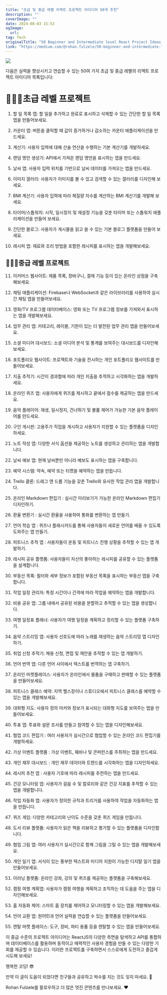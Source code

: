 ```yaml
---
title: "초급 및 중급 레벨 리액트 프로젝트 아이디어 50개 추천"
description: ""
coverImage: ""
date: 2024-08-03 15:53
ogImage: 
  url: 
tag: Tech
originalTitle: "50 Beginner and Intermediate level React Project Ideas "
link: "https://medium.com/@rohan.fulzele/50-beginner-and-intermediate-level-react-project-ideas-%EF%B8%8F-809b396faa39"
---
```




<img src="/assets/img/50BeginnerandIntermediatelevelReactProjectIdeas_0.png" />

다음은 실력을 향상시키고 연습할 수 있는 50여 가지 초급 및 중급 레벨의 리액트 프로젝트 아이디어 목록입니다:

# 🧙🏻‍♀️초급 레벨 프로젝트

1. 할 일 목록 앱: 할 일을 추가하고 완료로 표시하고 삭제할 수 있는 간단한 할 일 목록 앱을 만들어보세요.

<div class="content-ad"></div>

2. 카운터 앱: 버튼을 클릭할 때 값이 증가하거나 감소하는 카운터 애플리케이션을 만드세요.

3. 계산기: 사용자 입력에 대해 산술 연산을 수행하는 기본 계산기를 개발하세요.

4. 랜덤 명언 생성기: API에서 가져온 랜덤 명언을 표시하는 앱을 만드세요.

5. 날씨 앱: 사용자 입력 위치를 기반으로 날씨 데이터를 가져오는 앱을 만드세요.

<div class="content-ad"></div>

6. 이미지 갤러리: 사용자가 이미지를 볼 수 있고 검색할 수 있는 갤러리를 디자인해 보세요.

7. BMI 계산기: 사용자 입력에 따라 체질량 지수를 계산하는 BMI 계산기를 개발해 보세요.

8. 타이머/스톱워치: 시작, 일시정지 및 재설정 기능을 갖춘 타이머 또는 스톱워치 애플리케이션을 만들어 보세요.

9. 간단한 블로그: 사용자가 게시물을 읽고 쓸 수 있는 기본 블로그 플랫폼을 만들어 보세요.

<div class="content-ad"></div>

10. 레시피 앱: 재료와 조리 방법을 포함한 레시피를 표시하는 앱을 개발해보세요.

## 🧙🏻‍♀️중급 레벨 프로젝트

11. 이커머스 웹사이트: 제품 목록, 장바구니, 결제 기능 등이 있는 온라인 상점을 구축해보세요.

12. 채팅 애플리케이션: Firebase나 WebSocket과 같은 라이브러리를 사용하여 실시간 채팅 앱을 만들어보세요.

<div class="content-ad"></div>

13. 영화/TV 프로그램 데이터베이스: 영화 또는 TV 프로그램 정보를 가져와서 표시하는 앱을 개발해보세요.

14. 업무 관리 앱: 카테고리, 레이블, 기한이 있는 더 발전된 업무 관리 앱을 만들어보세요.

15. 소셜 미디어 대시보드: 소셜 미디어 분석 및 통계를 보여주는 대시보드를 디자인해보세요.

16. 포트폴리오 웹사이트: 프로젝트와 기술을 전시하는 개인 포트폴리오 웹사이트를 만들어보세요.

<div class="content-ad"></div>

17. 지출 추적기: 시간이 경과함에 따라 개인 지출을 추적하고 시각화하는 앱을 개발하세요.

18. 온라인 퀴즈 앱: 사용자에게 퀴즈를 제시하고 끝에서 점수를 제공하는 앱을 만드세요.

19. 음악 플레이어: 재생, 일시정지, 건너뛰기 및 볼륨 제어가 가능한 기본 음악 플레이어를 만드세요.

20. 구인 게시판: 고용주가 직업을 게시하고 사용자가 지원할 수 있는 플랫폼을 디자인하세요.

<div class="content-ad"></div>

21. 노트 작성 앱: 다양한 서식 옵션을 제공하는 노트를 생성하고 관리하는 앱을 개발합니다.

22. 날씨 예보 앱: 현재 날씨뿐만 아니라 예보도 표시하는 앱을 구축합니다.

23. 예약 시스템: 약속, 예약 또는 티켓을 예약하는 앱을 만듭니다.

24. Trello 클론: 드래그 앤 드롭 기능을 갖춘 Trello와 유사한 작업 관리 앱을 개발합니다.

<div class="content-ad"></div>

25. 온라인 Markdown 편집기 : 실시간 미리보기가 가능한 온라인 Markdown 편집기 디자인하기.

26. 환율 변환기 : 실시간 환율을 사용하여 통화를 변환하는 앱 만들기.

27. 언어 학습 앱 : 퀴즈나 플래시카드를 통해 사용자들이 새로운 언어를 배울 수 있도록 도와주는 앱 만들기.

28. 피트니스 추적 앱 : 사용자들이 운동 및 피트니스 진행 상황을 추적할 수 있는 앱 개발하기.

<div class="content-ad"></div>

29. 레시피 공유 플랫폼: 사용자들이 자신의 좋아하는 레시피를 공유할 수 있는 플랫폼을 설계합니다.

30. 부동산 목록: 필터와 세부 정보가 포함된 부동산 목록을 표시하는 부동산 앱을 구축합니다.

31. 작업 일정 관리자: 특정 시간이나 간격에 따라 작업을 예약하는 앱을 개발합니다.

32. 비용 공유 앱: 그룹 내에서 공유된 비용을 분할하고 추적할 수 있는 앱을 생성합니다.

<div class="content-ad"></div>

33. 여행 일정표 플래너: 사용자가 여행 일정을 계획하고 정리할 수 있는 플랫폼 구축하기.

34. 음악 스트리밍 앱: 사용자 선호도에 따라 노래를 재생하는 음악 스트리밍 앱 디자인하기.

35. 취업 신청 추적기: 채용 신청, 면접 및 제안을 추적할 수 있는 앱 개발하기.

36. 언어 번역 앱: 다른 언어 사이에서 텍스트를 번역하는 앱 구축하기.

<div class="content-ad"></div>

37. 온라인 마켓플레이스: 사용자가 온라인에서 물품을 구매하고 판매할 수 있는 플랫폼을 만들어보세요.

38. 피트니스 클래스 예약: 지역 헬스장이나 스튜디오에서 피트니스 클래스를 예약할 수 있는 앱을 개발해보세요.

39. 대화형 지도: 사용자 정의 마커와 정보가 표시되는 대화형 지도를 보여주는 앱을 만들어보세요.

40. 투표 앱: 투표와 설문 조사를 만들고 참여할 수 있는 앱을 디자인해보세요.

<div class="content-ad"></div>

41. 협업 코드 편집기 : 여러 사용자가 실시간으로 협업할 수 있는 온라인 코드 편집기를 개발하세요.

42. 가상 이벤트 플랫폼 : 가상 이벤트, 웨비나 및 콘퍼런스를 주최하는 앱을 만드세요.

43. 개인 재무 대시보드 : 개인 재무 데이터와 트렌드를 시각화하는 앱을 디자인하세요.

44. 레시피 추천 앱 : 사용자 기호에 따라 레시피를 추천하는 앱을 만드세요.

<div class="content-ad"></div>

45. 건강 모니터링 앱: 사용자가 걸음 수 및 칼로리와 같은 건강 지표를 추적할 수 있는 앱을 개발합니다.

46. 작업 자동화 앱: 사용자가 정의한 규칙과 트리거를 사용하여 작업을 자동화하는 앱을 만듭니다.

47. 퀴즈 게임: 다양한 카테고리와 난이도 수준을 갖춘 퀴즈 게임을 만듭니다.

48. 도서 리뷰 플랫폼: 사용자가 읽은 책을 리뷰하고 평가할 수 있는 플랫폼을 디자인합니다.

<div class="content-ad"></div>

49. 협업 그림 앱: 여러 사용자가 실시간으로 함께 그림을 그릴 수 있는 앱을 개발해보세요.

50. 개인 일기 앱: 서식이 있는 풍부한 텍스트와 미디어 지원이 가능한 디지턀 일기 앱을 만들어보세요.

51. 이러닝 플랫폼: 온라인 강좌, 강의 및 퀴즈를 제공하는 플랫폼을 구축해보세요.

52. 캠핑 여행 계획앱: 사용자가 캠핑 여행을 계획하고 조직하는 데 도움을 주는 앱을 디자인해보세요.

<div class="content-ad"></div>

53. 홈 자동화 제어: 스마트 홈 장치를 제어하고 모니터링할 수 있는 앱을 개발해보세요.

54. 언어 교환 앱: 원어민과 언어 실력을 연습할 수 있는 플랫폼을 만들어보세요.

55. 렌탈 마켓 플레이스: 도구, 장비, 파티 용품 등을 렌탈할 수 있는 앱을 만들어보세요.

이 중급 수준의 프로젝트 아이디어는 ReactJS의 다양한 측면을 탐색하고 API를 통합하며 데이터베이스를 활용하며 동적이고 매력적인 사용자 경험을 만들 수 있는 다양한 기회를 제공할 수 있습니다. 이러한 프로젝트를 구축하면서 스스로에게 도전하고 즐겁게 시도해 보세요!

<div class="content-ad"></div>

행복한 코딩! 😎

만약 이 글이 도움이 되었다면 친구들과 공유하고 박수를 치는 것도 잊지 마세요. 👏

Rohan Fulzele를 팔로우하고 더 많은 멋진 콘텐츠를 만나보세요. ♥️
